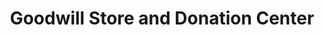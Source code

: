 ---
title: "Goodwill Store and Donation Center"
url: /morganton/goodwill-store-and-donation-center/
shop: charity
---